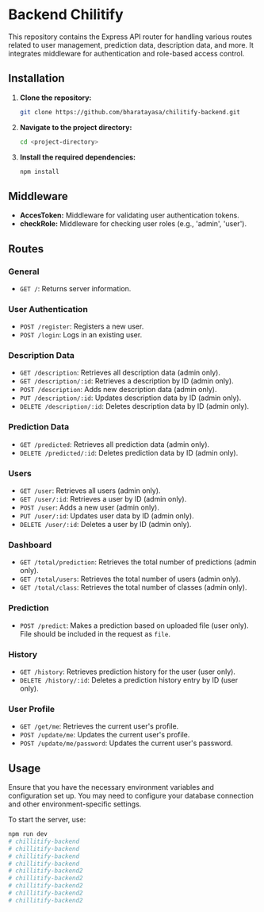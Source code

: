 # Backend Chilitify

This repository contains the Express API router for handling various routes related to user management, prediction data, description data, and more. It integrates middleware for authentication and role-based access control.

## Installation

1. **Clone the repository:**
    ```bash
    git clone https://github.com/bharatayasa/chilitify-backend.git
    ```

2. **Navigate to the project directory:**
    ```bash
    cd <project-directory>
    ```

3. **Install the required dependencies:**
    ```bash
    npm install
    ```

## Middleware

- **AccesToken:** Middleware for validating user authentication tokens.
- **checkRole:** Middleware for checking user roles (e.g., 'admin', 'user').

## Routes

### General

- `GET /`: Returns server information.

### User Authentication

- `POST /register`: Registers a new user.
- `POST /login`: Logs in an existing user.

### Description Data

- `GET /description`: Retrieves all description data (admin only).
- `GET /description/:id`: Retrieves a description by ID (admin only).
- `POST /description`: Adds new description data (admin only).
- `PUT /description/:id`: Updates description data by ID (admin only).
- `DELETE /description/:id`: Deletes description data by ID (admin only).

### Prediction Data

- `GET /predicted`: Retrieves all prediction data (admin only).
- `DELETE /predicted/:id`: Deletes prediction data by ID (admin only).

### Users

- `GET /user`: Retrieves all users (admin only).
- `GET /user/:id`: Retrieves a user by ID (admin only).
- `POST /user`: Adds a new user (admin only).
- `PUT /user/:id`: Updates user data by ID (admin only).
- `DELETE /user/:id`: Deletes a user by ID (admin only).

### Dashboard

- `GET /total/prediction`: Retrieves the total number of predictions (admin only).
- `GET /total/users`: Retrieves the total number of users (admin only).
- `GET /total/class`: Retrieves the total number of classes (admin only).

### Prediction

- `POST /predict`: Makes a prediction based on uploaded file (user only). File should be included in the request as `file`.

### History

- `GET /history`: Retrieves prediction history for the user (user only).
- `DELETE /history/:id`: Deletes a prediction history entry by ID (user only).

### User Profile

- `GET /get/me`: Retrieves the current user's profile.
- `POST /update/me`: Updates the current user's profile.
- `POST /update/me/password`: Updates the current user's password.

## Usage

Ensure that you have the necessary environment variables and configuration set up. You may need to configure your database connection and other environment-specific settings.

To start the server, use:

```bash
npm run dev 
# chillitify-backend
# chillitify-backend
# chillitify-backend
# chillitify-backend
# chillitify-backend2
# chillitify-backend2
# chillitify-backend2
# chillitify-backend2
# chillitify-backend2
